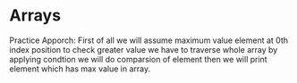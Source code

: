 # Arrays
Practice
Apporch: First of all we will assume maximum value element at 0th index position
to check greater value we have to traverse whole array
by applying condtion we will do comparsion of element 
then we will print element which has max value in array.
